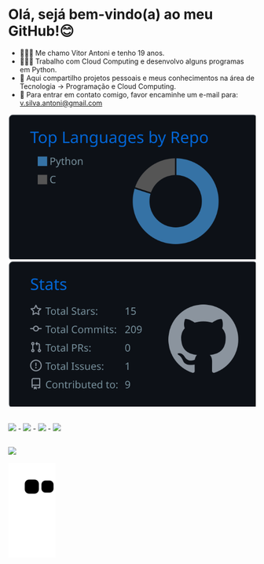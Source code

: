 # Olá, sejá bem-vindo(a) ao meu GitHub!😊

- 🙋🏻‍♂️ Me chamo Vitor Antoni e tenho 19 anos.
- 👨🏻‍💻 Trabalho com Cloud Computing e desenvolvo alguns programas em Python.
- 📌 Aqui compartilho projetos pessoais e meus conhecimentos na área de Tecnologia → Programação e Cloud Computing.
- 📩 Para entrar em contato comigo, favor encaminhe um e-mail para: v.silva.antoni@gmail.com

![](https://raw.githubusercontent.com/vitor-antoni/vitor-antoni/main/profile-summary-card-output/github_dark/1-repos-per-language.svg) ![](https://raw.githubusercontent.com/vitor-antoni/vitor-antoni/main/profile-summary-card-output/github_dark/3-stats.svg)
    
<div style="display: inline_block"><br>
  <img src="https://cdn.jsdelivr.net/gh/devicons/devicon/icons/amazonwebservices/amazonwebservices-plain-wordmark.svg" width="40px"/> -
  <img src="https://cdn.jsdelivr.net/gh/devicons/devicon/icons/python/python-original.svg" width="40px"/> -
  <img src="https://cdn.jsdelivr.net/gh/devicons/devicon/icons/c/c-original.svg" width="40px"/> -
  <img src="https://cdn.jsdelivr.net/gh/devicons/devicon/icons/java/java-original.svg" width="40px"/>
</div>
  
##
  
<div> 
 <a href="www.linkedin.com/in/vitor-silva-de-antoni" target="_blank"><img src="https://img.shields.io/badge/LinkedIn-0077B5?style=for-the-badge&logo=linkedin&logoColor=white" target="_blank">
</a> 

  ![Snake animation](https://github.com/vitor-antoni/vitor-antoni/blob/output/github-contribution-grid-snake.svg)
 
  </div>
